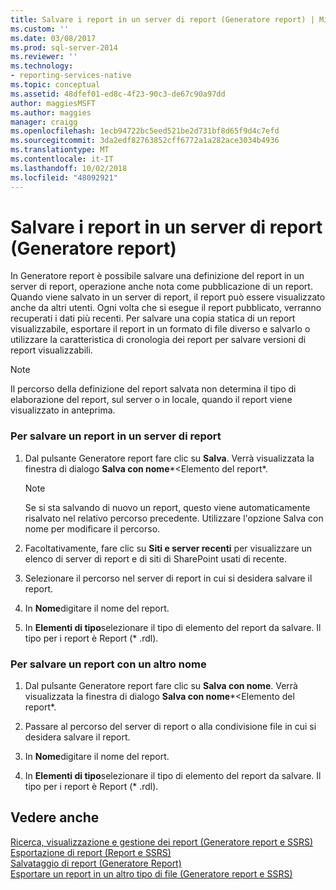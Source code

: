 ```yaml
---
title: Salvare i report in un server di report (Generatore report) | Microsoft Docs
ms.custom: ''
ms.date: 03/08/2017
ms.prod: sql-server-2014
ms.reviewer: ''
ms.technology:
- reporting-services-native
ms.topic: conceptual
ms.assetid: 48dfef01-ed8c-4f23-90c3-de67c90a97dd
author: maggiesMSFT
ms.author: maggies
manager: craigg
ms.openlocfilehash: 1ecb94722bc5eed521be2d731bf8d65f9d4c7efd
ms.sourcegitcommit: 3da2edf82763852cff6772a1a282ace3034b4936
ms.translationtype: MT
ms.contentlocale: it-IT
ms.lasthandoff: 10/02/2018
ms.locfileid: "48092921"
---
```

# <a name="save-reports-to-a-report-server-report-builder"></a>Salvare i report in un server di report (Generatore report)
  In Generatore report è possibile salvare una definizione del report in un server di report, operazione anche nota come pubblicazione di un report. Quando viene salvato in un server di report, il report può essere visualizzato anche da altri utenti. Ogni volta che si esegue il report pubblicato, verranno recuperati i dati più recenti. Per salvare una copia statica di un report visualizzabile, esportare il report in un formato di file diverso e salvarlo o utilizzare la caratteristica di cronologia dei report per salvare versioni di report visualizzabili.  
  
> [!NOTE]  
>  Il percorso della definizione del report salvata non determina il tipo di elaborazione del report, sul server o in locale, quando il report viene visualizzato in anteprima.  
  
### <a name="to-save-a-report-to-a-report-server"></a>Per salvare un report in un server di report  
  
1.  Dal pulsante Generatore report fare clic su **Salva**. Verrà visualizzata la finestra di dialogo **Salva con nome***\<Elemento del report*.  
  
    > [!NOTE]  
    >  Se si sta salvando di nuovo un report, questo viene automaticamente risalvato nel relativo percorso precedente. Utilizzare l'opzione Salva con nome per modificare il percorso.  
  
2.  Facoltativamente, fare clic su **Siti e server recenti** per visualizzare un elenco di server di report e di siti di SharePoint usati di recente.  
  
3.  Selezionare il percorso nel server di report in cui si desidera salvare il report.  
  
4.  In **Nome**digitare il nome del report.  
  
5.  In **Elementi di tipo**selezionare il tipo di elemento del report da salvare. Il tipo per i report è Report (* .rdl).  
  
### <a name="to-save-a-report-as-a-different-name"></a>Per salvare un report con un altro nome  
  
1.  Dal pulsante Generatore report fare clic su **Salva con nome**. Verrà visualizzata la finestra di dialogo **Salva con nome***\<Elemento del report*.  
  
2.  Passare al percorso del server di report o alla condivisione file in cui si desidera salvare il report.  
  
3.  In **Nome**digitare il nome del report.  
  
4.  In **Elementi di tipo**selezionare il tipo di elemento del report da salvare. Il tipo per i report è Report (* .rdl).  
  
## <a name="see-also"></a>Vedere anche  
 [Ricerca, visualizzazione e gestione dei report &#40;Generatore report e SSRS&#41;](finding-viewing-and-managing-reports-report-builder-and-ssrs.md)   
 [Esportazione di report &#40;Report e SSRS&#41;](export-reports-report-builder-and-ssrs.md)   
 [Salvataggio di report &#40;Generatore Report&#41;](saving-reports-report-builder.md)   
 [Esportare un report in un altro tipo di file &#40;Generatore report e SSRS&#41;](../export-a-report-as-another-file-type-report-builder-and-ssrs.md)  
  
  
